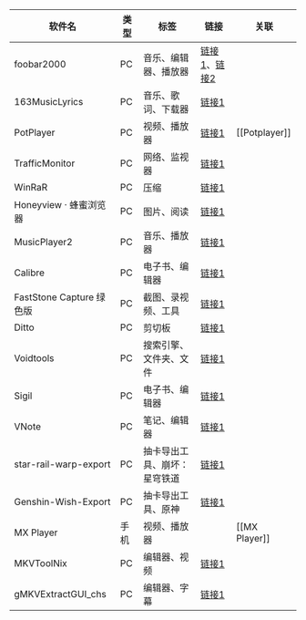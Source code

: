 | 软件名 | 类型 | 标签 | 链接 | 关联 |
| ---- | ---- | ---- | ---- | ---- |
| foobar2000 | PC | 音乐、编辑器、播放器 | [链接1](https://dream7180.gitee.io/2023/foobox-release/)、[链接2](https://www.nljs.site/foobar2000.html) |  |
| 163MusicLyrics | PC | 音乐、歌词、下载器 | [链接1](https://github.com/jitwxs/163MusicLyrics/releases) |  |
| PotPlayer | PC | 视频、播放器 | [链接1](https://t1.daumcdn.net/potplayer/PotPlayer/Version/Latest/PotPlayerSetup64.exe) | [[Potplayer]] |
| TrafficMonitor | PC | 网络、监视器 | [链接1](https://github.com/zhongyang219/TrafficMonitor) |  |
| WinRaR | PC | 压缩 | [链接1](https://www.rarlab.com) |  |
| Honeyview · 蜂蜜浏览器 | PC | 图片、阅读 | [链接1](https://www.bandisoft.com/honeyview) |  |
| MusicPlayer2 | PC | 音乐、播放器 | [链接1](https://github.com/zhongyang219/MusicPlayer2/releases) |  |
| Calibre | PC | 电子书、编辑器 | [链接1](https://calibre-ebook.com/) |  |
| FastStone Capture 绿色版 | PC | 截图、录视频、工具 | [链接1](https://www.423down.com/660.html) |  |
| Ditto | PC | 剪切板 | [链接1](https://ditto-cp.sourceforge.io) |  |
| Voidtools | PC | 搜索引擎、文件夹、文件 | [链接1](https://www.voidtools.com/zh-cn/downloads) |  |
| Sigil | PC | 电子书、编辑器 | [链接1](https://sigil-ebook.com/sigil/download) |  |
| VNote | PC | 笔记、编辑器 | [链接1](https://github.com/vnotex/vnote/releases/tag/continuous-build) |  |
| star-rail-warp-export | PC | 抽卡导出工具、崩坏：星穹铁道 | [链接1](https://github.com/biuuu/star-rail-warp-export) |  |
| Genshin-Wish-Export | PC | 抽卡导出工具、原神 | [链接1](https://github.com/biuuu/genshin-wish-export) |  |
| MX Player | 手机 | 视频、播放器 |  | [[MX Player]] |
| MKVToolNix | PC | 编辑器、视频 | [链接1](https://www.fosshub.com/MKVToolNix.html) |  |
| gMKVExtractGUI_chs | PC | 编辑器、字幕 | [链接1](https://github.com/hooke007/gMKVExtractGUI_chs) |  |
